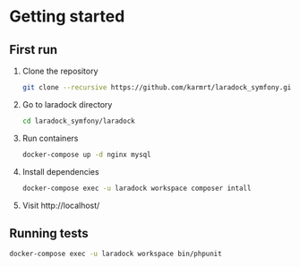 # Getting started
## First run

1. Clone the repository

   ```bash
   git clone --recursive https://github.com/karmrt/laradock_symfony.git
   ```

1. Go to laradock directory

   ```bash
   cd laradock_symfony/laradock
   ```   
1. Run containers

   ```bash
   docker-compose up -d nginx mysql
   ```
1. Install dependencies

   ```bash
   docker-compose exec -u laradock workspace composer intall
   ```
1. Visit http://localhost/

## Running tests

```bash
docker-compose exec -u laradock workspace bin/phpunit
```